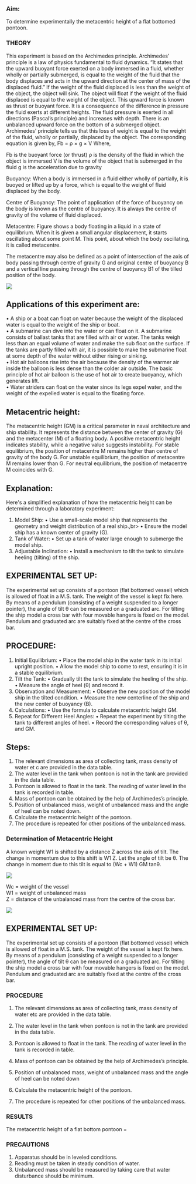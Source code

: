 
### Aim: 

To determine experimentally the metacentric height of a flat bottomed pontoon.

### THEORY


This experiment is based on the Archimedes principle. Archimedes’ principle is a law of physics fundamental to fluid dynamics. 
“It states that the upward buoyant force exerted on a body immersed in a fluid, whether wholly or partially submerged, is equal to the weight of the fluid that the body displaces and acts in the upward direction at the center of mass of the displaced fluid.”
If the weight of the fluid displaced is less than the weight of the object, the object will sink. The object will float if the weight of the fluid displaced is equal to the weight of the object. This upward force is known as thrust or buoyant force. It is a consequence of the difference in pressure the fluid exerts at different heights. The fluid pressure is exerted in all directions (Pascal’s principle) and increases with depth. There is an unbalanced upward force on the bottom of a submerged object.
Archimedes’ principle tells us that this loss of weight is equal to the weight of the fluid, wholly or partially, displaced by the object. The corresponding equation is given by,
Fb = ρ × g × V
Where,

Fb is the buoyant force (or thrust)
ρ is the density of the fluid in which the object is immersed
V is the volume of the object that is submerged in the fluid
g is the acceleration due to gravity


Buoyancy: When a body is immersed in a fluid either wholly of partially, it is buoyed or lifted up by a force, which is equal to the weight of fluid displaced by the body.

Centre of Buoyancy: The point of application of the force of buoyancy on the body is known as the centre of buoyancy. It is always the centre of gravity of the volume of fluid displaced.

Metacentre: Figure shows a body floating in a liquid in a state of equilibrium. When it is given a small angular displacement, it starts oscillating about some point M. This point, about which the body oscillating, it is called metacentre. 

The metacentre may also be defined as a point of intersection of the axis of body passing through centre of gravity G and original centre of buoyancy B and a vertical line passing through the centre of buoyancy B1 of the tilled position of the body. 

<img src="images/pic.png"/>

## Applications of this experiment are:

•	A ship or a boat can float on water because the weight of the displaced water is equal to the weight of the ship or boat.<br>
•	A submarine can dive into the water or can float on it. A submarine consists of ballast tanks that are filled with air or water. The tanks weigh less than an equal volume of water and make the sub float on the surface. If the tanks are partly filled with air, it is possible to make the submarine float at some depth of the water without either rising or sinking.<br>
•	Hot air balloons rise into the air because the density of the warmer air inside the balloon is less dense than the colder air outside. The basic principle of hot air balloon is the use of hot air to create buoyancy, which generates lift.<br>
•	Water striders can float on the water since its legs expel water, and the weight of the expelled water is equal to the floating force.



## Metacentric height: 
The metacentric height (GM) is a critical parameter in naval architecture and ship stability. It represents the distance between the center of gravity (G) and the metacenter (M) of a floating body. A positive metacentric height indicates stability, while a negative value suggests instability.
For stable equilibrium, the position of metacentre M remains higher than centre of gravity of the body G.
For unstable equilibrium, the position of metacentre M remains lower than G.
For neutral equilibrium, the position of metacentre M coincides with G.

## Explanation: 
Here's a simplified explanation of how the metacentric height can be determined through a laboratory experiment:<br>
1.	Model Ship:
•	Use a small-scale model ship that represents the geometry and weight distribution of a real ship.,br>
•	Ensure the model ship has a known center of gravity (G).
2.	Tank of Water:
•	Set up a tank of water large enough to submerge the model ship.<br>
3.	Adjustable Inclination:
•	Install a mechanism to tilt the tank to simulate heeling (tilting) of the ship.

## EXPERIMENTAL SET UP:

The experimental set up consists of a pontoon (flat bottomed vessel) which is allowed of float in a M.S. tank. The weight of the vessel is kept fix here. By means of a pendulum (consisting of a weight suspended to a longer pointer), the angle of tilt θ can be measured on a graduated arc. For tilting the ship model a cross bar with four movable hangers is fixed on the model. Pendulum and graduated arc are suitably fixed at the centre of the cross bar.

## PROCEDURE:
1.	Initial Equilibrium:
•	Place the model ship in the water tank in its initial upright position.
•	Allow the model ship to come to rest, ensuring it is in a stable equilibrium.
2.	Tilt the Tank:
•	Gradually tilt the tank to simulate the heeling of the ship.
•	Measure the angle of heel (θ) and record it.
3.	Observation and Measurement:
•	Observe the new position of the model ship in the tilted condition.
•	Measure the new centerline of the ship and the new center of buoyancy (B).
4.	Calculations:
•	Use the formula to calculate metacentric height GM.
5.	Repeat for Different Heel Angles:
•	Repeat the experiment by tilting the tank to different angles of heel.
•	Record the corresponding values of θ, and GM.

## Steps:

1.	The relevant dimensions as area of collecting tank, mass density of water et c are provided in the data table.
2.	The water level in the tank when pontoon is not in the tank are provided in the data table.
3.	Pontoon is allowed to float in the tank. The reading of water level in the tank is recorded in table. 
4.	Mass of pontoon can be obtained by the help of Archimedes’s principle.
5.	Position of unbalanced mass, weight of unbalanced mass and the angle of heel can be noted down. 
6.	Calculate the metacentric height of the pontoon.
7.	The procedure is repeated for other positions of the unbalanced mass.



### Determination of Metacentric Height
A known weight W1 is shifted by a distance Z across the axis of tilt. The change in momentum due to this shift is W1 Z. Let the angle of tilt be θ. The change in moment due to this tilt is equal to (Wc + W1) GM tanθ.

<img src="images/height.png"/>

Wc = weight of the vessel<br>
W1 = weight of unbalanced mass<br>
Z = distance of the unbalanced mass from the centre of the cross bar.<br>

<img src="images/res.png"/>

## EXPERIMENTAL SET UP:

The experimental set up consists of a pontoon (flat bottomed vessel) which is allowed of float in a M.S. tank. The weight of the vessel is kept fix here. By means of a pendulum (consisting of a weight suspended to a longer pointer), the angle of tilt θ can be measured on a graduated arc. For tilting the ship model a cross bar with four movable hangers is fixed on the model. Pendulum and graduated arc are suitably fixed at the centre of the cross bar.

### PROCEDURE

1.	The relevant dimensions as area of collecting tank, mass density of water etc are provided in the data table.
2.	The water level in the tank when pontoon is not in the tank are provided in the data table.

3.	Pontoon is allowed to float in the tank. The reading of water level in the tank is recorded in table.

4. Mass of pontoon can be obtained by the help of Archimedes’s principle.
5.	Position of unbalanced mass, weight of unbalanced mass and the angle of heel can be noted down
6. Calculate the metacentric height of the pontoon.
7. The procedure is repeated for other positions of the unbalanced mass.



### RESULTS

The metacentric height of a flat bottom pontoon =

### PRECAUTIONS

1.	Apparatus should be in leveled conditions.
2.	Reading must be taken in steady condition of water.
3.	Unbalanced mass should be measured by taking care that water disturbance should be minimum.
